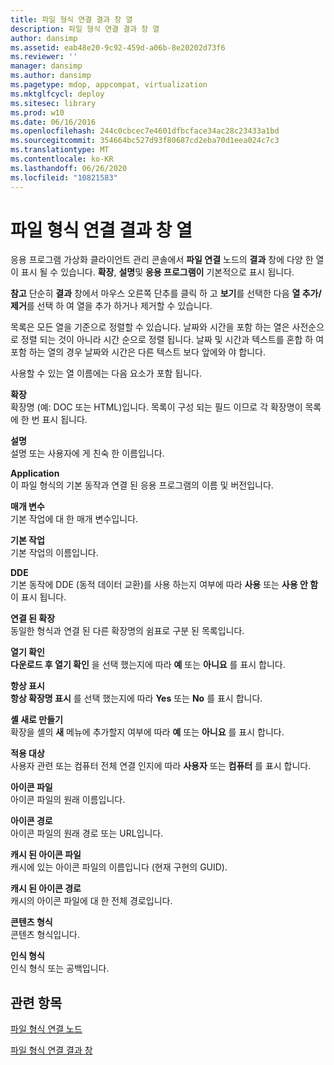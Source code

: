 ```yaml
---
title: 파일 형식 연결 결과 창 열
description: 파일 형식 연결 결과 창 열
author: dansimp
ms.assetid: eab48e20-9c92-459d-a06b-8e20202d73f6
ms.reviewer: ''
manager: dansimp
ms.author: dansimp
ms.pagetype: mdop, appcompat, virtualization
ms.mktglfcycl: deploy
ms.sitesec: library
ms.prod: w10
ms.date: 06/16/2016
ms.openlocfilehash: 244c0cbcec7e4601dfbcface34ac28c23433a1bd
ms.sourcegitcommit: 354664bc527d93f80687cd2eba70d1eea024c7c3
ms.translationtype: MT
ms.contentlocale: ko-KR
ms.lasthandoff: 06/26/2020
ms.locfileid: "10821583"
---
```

# 파일 형식 연결 결과 창 열


응용 프로그램 가상화 클라이언트 관리 콘솔에서 **파일 연결** 노드의 **결과** 창에 다양 한 열이 표시 될 수 있습니다. **확장**, **설명**및 **응용 프로그램이** 기본적으로 표시 됩니다.

**참고**  단순히 **결과** 창에서 마우스 오른쪽 단추를 클릭 하 고 **보기**를 선택한 다음 **열 추가/제거**를 선택 하 여 열을 추가 하거나 제거할 수 있습니다.

 

목록은 모든 열을 기준으로 정렬할 수 있습니다. 날짜와 시간을 포함 하는 열은 사전순으로 정렬 되는 것이 아니라 시간 순으로 정렬 됩니다. 날짜 및 시간과 텍스트를 혼합 하 여 포함 하는 열의 경우 날짜와 시간은 다른 텍스트 보다 앞에와 야 합니다.

사용할 수 있는 열 이름에는 다음 요소가 포함 됩니다.

<a href="" id="extension"></a>**확장**  
확장명 (예: DOC 또는 HTML)입니다. 목록이 구성 되는 필드 이므로 각 확장명이 목록에 한 번 표시 됩니다.

<a href="" id="description"></a>**설명**  
설명 또는 사용자에 게 친숙 한 이름입니다.

<a href="" id="application"></a>**Application**  
이 파일 형식의 기본 동작과 연결 된 응용 프로그램의 이름 및 버전입니다.

<a href="" id="parameters"></a>**매개 변수**  
기본 작업에 대 한 매개 변수입니다.

<a href="" id="default-action"></a>**기본 작업**  
기본 작업의 이름입니다.

<a href="" id="dde"></a>**DDE**  
기본 동작에 DDE (동적 데이터 교환)를 사용 하는지 여부에 따라 **사용** 또는 **사용 안 함** 이 표시 됩니다.

<a href="" id="linked-extensions"></a>**연결 된 확장**  
동일한 형식과 연결 된 다른 확장명의 쉼표로 구분 된 목록입니다.

<a href="" id="confirm-open"></a>**열기 확인**  
**다운로드 후 열기 확인** 을 선택 했는지에 따라 **예** 또는 **아니요** 를 표시 합니다.

<a href="" id="always-show"></a>**항상 표시**  
**항상 확장명 표시** 를 선택 했는지에 따라 **Yes** 또는 **No** 를 표시 합니다.

<a href="" id="shell-new"></a>**셸 새로 만들기**  
확장을 셸의 **새** 메뉴에 추가할지 여부에 따라 **예** 또는 **아니요** 를 표시 합니다.

<a href="" id="applies-to"></a>**적용 대상**  
사용자 관련 또는 컴퓨터 전체 연결 인지에 따라 **사용자** 또는 **컴퓨터** 를 표시 합니다.

<a href="" id="icon-file"></a>**아이콘 파일**  
아이콘 파일의 원래 이름입니다.

<a href="" id="icon-path"></a>**아이콘 경로**  
아이콘 파일의 원래 경로 또는 URL입니다.

<a href="" id="cached-icon-file"></a>**캐시 된 아이콘 파일**  
캐시에 있는 아이콘 파일의 이름입니다 (현재 구현의 GUID).

<a href="" id="cached-icon-path"></a>**캐시 된 아이콘 경로**  
캐시의 아이콘 파일에 대 한 전체 경로입니다.

<a href="" id="content-type"></a>**콘텐츠 형식**  
콘텐츠 형식입니다.

<a href="" id="perceived-type"></a>**인식 형식**  
인식 형식 또는 공백입니다.

## 관련 항목


[파일 형식 연결 노드](file-type-associations-node-client.md)

[파일 형식 연결 결과 창](file-type-association-results-pane.md)

 

 





